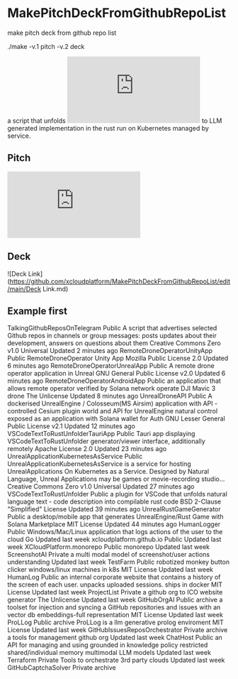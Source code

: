 # MakePitchDeckFromGithubRepoList
make pitch deck from github repo list

   ./make -v.1 pitch -v.2 deck 
   
   
a script that unfolds ![Deck Link](https://github.com/xcloudplatform/MakePitchDeckFromGithubRepoList/edit/main/Pitch.md) to LLM generated implementation in the rust run on Kubernetes managed by service.


## Pitch

![Deck Link](https://github.com/xcloudplatform/MakePitchDeckFromGithubRepoList/edit/main/Pitch.md)

## Deck

![Deck Link](https://github.com/xcloudplatform/MakePitchDeckFromGithubRepoList/edit/main/Deck Link.md)

## Example first
TalkingGithubReposOnTelegram Public
A script that advertises selected Github repos in channels or group messages: posts updates about their development, answers on questions about them
Creative Commons Zero v1.0 Universal Updated 2 minutes ago
RemoteDroneOperatorUnityApp Public
RemoteDroneOperator Unity App
Mozilla Public License 2.0 Updated 6 minutes ago
RemoteDroneOperatorUnrealApp Public
A remote drone operator application in Unreal
GNU General Public License v2.0 Updated 6 minutes ago
RemoteDroneOperatorAndroidApp Public
an application that allows remote operator verified by Solana network operate DJI Mavic 3 drone
The Unlicense Updated 8 minutes ago
UnrealDroneAPI Public
A dockerised UnrealEngine / Colosseum(MS Airsim) application with API - controlled Cesium plugin world and API for UnrealEngine natural control exposed as an application with Solana wallet for Auth
GNU Lesser General Public License v2.1 Updated 12 minutes ago
VSCodeTextToRustUnfolderTauriApp Public
Tauri app displaying VSCodeTextToRustUnfolder generator/viewer interface, additionally remotely
Apache License 2.0 Updated 23 minutes ago
UnrealApplicationKubernetesAsService Public
UnrealApplicationKubernetesAsService is a service for hosting UnrealApplications On Kubernetes as a Service. Designed by Natural Language, Unreal Applications may be games or movie-recording studio…
Creative Commons Zero v1.0 Universal Updated 27 minutes ago
VSCodeTextToRustUnfolder Public
a plugin for VSCode that unfolds natural language text - code description into compilable rust code
BSD 2-Clause "Simplified" License Updated 39 minutes ago
UnrealRustGameGenerator Public
a desktop/mobile app that generates UnrealEngine/Rust Game with Solana Marketplace
MIT License Updated 44 minutes ago
HumanLogger Public
Windows/Mac/Linux application that logs actions of the user to the cloud
 Go Updated last week
xcloudplatform.github.io Public
Updated last week
XCloudPlatform.monorepo Public
monorepo
Updated last week
ScreenshotAI Private
a multi modal model of screenshot/user actions understanding
Updated last week
TestFarm Public
robotized monkey button clicker windows/linux machines in k8s
MIT License Updated last week
HumanLog Public
an internal corporate website that contains a history of the screen of each user. unpacks uploaded sessions. ships in docker
MIT License Updated last week
ProjectList Private
a github org to ICO website generator
The Unlicense Updated last week
GitHubOrgAI Public archive
a toolset for injection and syncing a GitHub repositories and issues with an vector db embeddings-full representation
MIT License Updated last week
ProLLog Public archive
ProLLog is a llm generative prolog enviroment
MIT License Updated last week
GitHubIssuesReposOrchestrator Private archive
a tools for management github org
Updated last week
ChatHost Public
an API for managing and using grounded in knowledge policy restricted shared/individual memory multimodal LLM models
Updated last week
Terraform Private
Tools to orchestrate 3rd party clouds
Updated last week
GitHubCaptchaSolver Private archive
